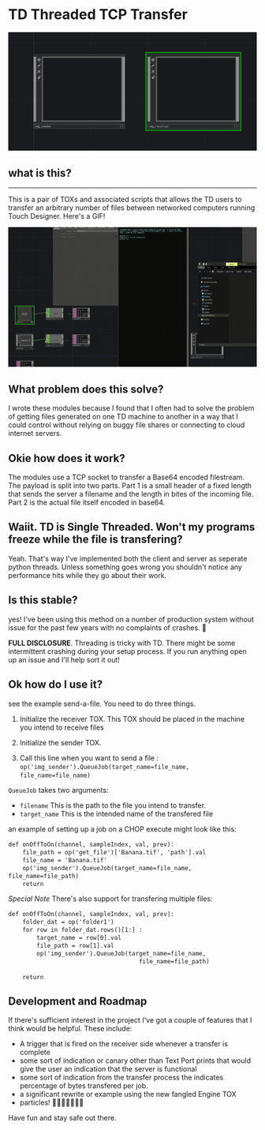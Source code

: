 # TD Threaded TCP Transfer

![Repo Logo](/src/img/repo-hero.png)

## what is this?
---
This is a pair of TOXs and associated scripts that allows the TD users to transfer an arbitrary number of files between networked computers running Touch Designer. Here's a GIF!


![GIF](/src/img/out.gif)

## What problem does this solve?
I wrote these modules because I found that I often had to solve the problem of getting files generated on one TD machine to another in a way that I could control without relying on buggy file shares or connecting to cloud internet servers. 

 ## Okie how does it work?
The modules use a TCP socket to transfer a Base64 encoded filestream. The payload is split into two parts. Part 1 is a small header of a fixed length that sends the server a filename and the length in bites of the incoming file. Part 2 is the actual file itself encoded in base64.


## Waiit. TD is Single Threaded. Won't my programs freeze while the file is transfering?
Yeah. That's way I've implemented both the client and server as seperate python threads. Unless something goes wrong you shouldn't notice any performance hits while they go about their work.


## Is this stable?
yes! I've been using this method on a number of production system without issue for the past few years with no complaints of crashes. 🤞

 **FULL DISCLOSURE**. Threading is tricky with TD. There might be some intermittent crashing during your setup process.  If you run anything open up an issue and I'll help sort it out!

## Ok how do I use it?
see the example send-a-file. You need to do three things.

1) Initialize the receiver TOX. This TOX should be placed in the machine you intend to receive files

2) Initialize the sender TOX. 

3) Call this line when you want to send a file : `op('img_sender').QueueJob(target_name=file_name, file_name=file_name)`

`QueueJob` takes two arguments: 
* `filename` This is the path to the file you intend to transfer.
* `target_name` This is the intended name of the transfered file

an example of setting up a job on a CHOP execute might look like this:
```
def onOffToOn(channel, sampleIndex, val, prev):
	file_path = op('get_file')['Banana.tif', 'path'].val
	file_name = 'Banana.tif'
	op('img_sender').QueueJob(target_name=file_name, file_name=file_path)
	return
```

*Special Note* There's also support for transfering multiple files:

```
def onOffToOn(channel, sampleIndex, val, prev):
	folder_dat = op('folder1')
	for row in folder_dat.rows()[1:] :
		target_name = row[0].val
		file_path = row[1].val
		op('img_sender').QueueJob(target_name=file_name,
									 file_name=file_path)

	return
```



## Development and Roadmap
If there's sufficient interest in the project I've got a couple of features that I think would be helpful. These include:
* A trigger that is fired on the receiver side whenever a transfer is complete
* some sort of indication or canary other than Text Port prints that would give the user an indication that the server is functional
* some sort of indication from the transfer process the indicates percentage of bytes transfered per job.
* a significant rewrite or example using the new fangled Engine TOX
* particles! 🎇🎇🎇🎇🎇🎇🎇




Have fun and stay safe out there.



